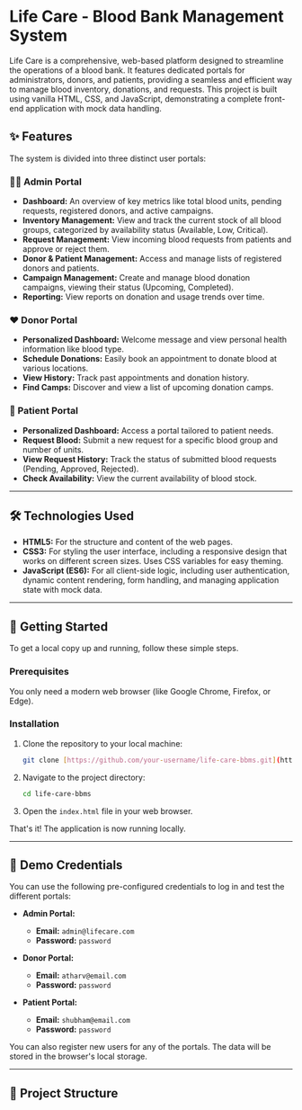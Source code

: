 # Life Care - Blood Bank Management System

Life Care is a comprehensive, web-based platform designed to streamline the operations of a blood bank. It features dedicated portals for administrators, donors, and patients, providing a seamless and efficient way to manage blood inventory, donations, and requests. This project is built using vanilla HTML, CSS, and JavaScript, demonstrating a complete front-end application with mock data handling.

## ✨ Features

The system is divided into three distinct user portals:

### 👨‍💼 Admin Portal
- **Dashboard:** An overview of key metrics like total blood units, pending requests, registered donors, and active campaigns.
- **Inventory Management:** View and track the current stock of all blood groups, categorized by availability status (Available, Low, Critical).
- **Request Management:** View incoming blood requests from patients and approve or reject them.
- **Donor & Patient Management:** Access and manage lists of registered donors and patients.
- **Campaign Management:** Create and manage blood donation campaigns, viewing their status (Upcoming, Completed).
- **Reporting:** View reports on donation and usage trends over time.

### ❤️ Donor Portal
- **Personalized Dashboard:** Welcome message and view personal health information like blood type.
- **Schedule Donations:** Easily book an appointment to donate blood at various locations.
- **View History:** Track past appointments and donation history.
- **Find Camps:** Discover and view a list of upcoming donation camps.

### 🏥 Patient Portal
- **Personalized Dashboard:** Access a portal tailored to patient needs.
- **Request Blood:** Submit a new request for a specific blood group and number of units.
- **View Request History:** Track the status of submitted blood requests (Pending, Approved, Rejected).
- **Check Availability:** View the current availability of blood stock.

---

## 🛠️ Technologies Used

-   **HTML5:** For the structure and content of the web pages.
-   **CSS3:** For styling the user interface, including a responsive design that works on different screen sizes. Uses CSS variables for easy theming.
-   **JavaScript (ES6):** For all client-side logic, including user authentication, dynamic content rendering, form handling, and managing application state with mock data.

---

## 🚀 Getting Started

To get a local copy up and running, follow these simple steps.

### Prerequisites

You only need a modern web browser (like Google Chrome, Firefox, or Edge).

### Installation

1.  Clone the repository to your local machine:
    ```sh
    git clone [https://github.com/your-username/life-care-bbms.git](https://github.com/your-username/life-care-bbms.git)
    ```
2.  Navigate to the project directory:
    ```sh
    cd life-care-bbms
    ```
3.  Open the `index.html` file in your web browser.

That's it! The application is now running locally.

---

## 🔑 Demo Credentials

You can use the following pre-configured credentials to log in and test the different portals:

-   **Admin Portal:**
    -   **Email:** `admin@lifecare.com`
    -   **Password:** `password`

-   **Donor Portal:**
    -   **Email:** `atharv@email.com`
    -   **Password:** `password`

-   **Patient Portal:**
    -   **Email:** `shubham@email.com`
    -   **Password:** `password`

You can also register new users for any of the portals. The data will be stored in the browser's local storage.

---

## 📂 Project Structure

